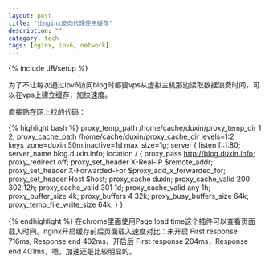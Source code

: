 ```yaml
---
layout: post
title: "让nginx反向代理使用缓存"
description: ""
category: tech
tags: [nginx, ipv6, network]
---
```

{% include JB/setup %}

为了不让每次通过ipv6访问blog时都要vps从虚拟主机那边读取数据浪费时间，可以在vps上建立缓存，加快速度。

直接贴在网上找的代码：

{% highlight bash %}
proxy_temp_path /home/cache/duxin/proxy_temp_dir 1 2;
proxy_cache_path /home/cache/duxin/proxy_cache_dir levels=1:2 keys_zone=duxin:50m inactive=1d max_size=1g;
server
{
	listen [::]:80;
	server_name blog.duxin.info;
	location / {
		proxy_pass http://blog.duxin.info;
		proxy_redirect  off;
		proxy_set_header        X-Real-IP $remote_addr;
		proxy_set_header        X-Forwarded-For $proxy_add_x_forwarded_for;
		proxy_set_header        Host    $host;
		proxy_cache duxin;
		proxy_cache_valid 200 302 12h;
		proxy_cache_valid 301 1d;
		proxy_cache_valid any 1h;
		proxy_buffer_size 4k;
		proxy_buffers 4 32k;
		proxy_busy_buffers_size 64k;
		proxy_temp_file_write_size 64k;
	}
}

{% endhighlight %}
在chrome里面使用Page load time这个插件可以查看页面载入时间。nginx开启缓存前后页面载入速度对比：未开启 First response 716ms, Response end 402ms，开启后 First response 204ms，Response end 401ms，嗯，加速还是比较明显的。
